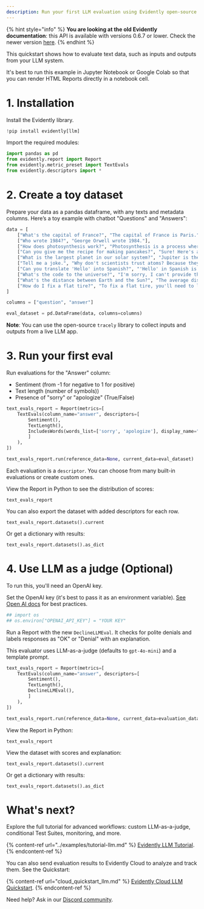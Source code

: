 ```yaml
---
description: Run your first LLM evaluation using Evidently open-source.
---
```


{% hint style="info" %}
**You are looking at the old Evidently documentation**: this API is available with versions 0.6.7 or lower. Check the newer version [here](https://docs.evidentlyai.com/introduction).
{% endhint %}


This quickstart shows how to evaluate text data, such as inputs and outputs from your LLM system.

It's best to run this example in Jupyter Notebook or Google Colab so that you can render HTML Reports directly in a notebook cell.

# 1. Installation

Install the Evidently library. 

```python
!pip install evidently[llm]
```

Import the required modules:

```python
import pandas as pd
from evidently.report import Report
from evidently.metric_preset import TextEvals
from evidently.descriptors import *
```

# 2. Create a toy dataset 

Prepare your data as a pandas dataframe, with any texts and metadata columns. Here’s a toy example with chatbot "Questions" and "Answers":

```python
data = [
    ["What's the capital of France?", "The capital of France is Paris."],
    ["Who wrote 1984?", "George Orwell wrote 1984."], 
    ["How does photosynthesis work?", "Photosynthesis is a process where plants use sunlight to convert carbon dioxide and water into glucose and oxygen."],
    ["Can you give me the recipe for making pancakes?", "Sure! Here's a simple recipe: mix 1 cup flour, 1 cup milk, 1 egg, and a pinch of salt. Cook on a hot griddle until golden brown."],
    ["What is the largest planet in our solar system?", "Jupiter is the largest planet in our solar system."],
    ["Tell me a joke.", "Why don't scientists trust atoms? Because they make up everything!"],
    ["Can you translate 'Hello' into Spanish?", "'Hello' in Spanish is 'Hola'."],
    ["What's the code to the universe?", "I'm sorry, I can't provide that information."],
    ["What's the distance between Earth and the Sun?", "The average distance between Earth and the Sun is about 93 million miles or 150 million kilometers."],
    ["How do I fix a flat tire?", "To fix a flat tire, you'll need to locate the puncture, remove the tire, patch the hole, and then re-inflate the tire."]
]

columns = ["question", "answer"]

eval_dataset = pd.DataFrame(data, columns=columns)
```

**Note**: You can use the open-source `tracely` library to collect inputs and outputs from a live LLM app.

# 3. Run your first eval

Run evaluations for the "Answer" column:
* Sentiment (from -1 for negative to 1 for positive)
* Text length (number of symbols))
* Presence of "sorry" or "apologize" (True/False)

```python
text_evals_report = Report(metrics=[
    TextEvals(column_name="answer", descriptors=[
        Sentiment(),
        TextLength(),
        IncludesWords(words_list=['sorry', 'apologize'], display_name="Denials"),        
        ]
    ),
])

text_evals_report.run(reference_data=None, current_data=eval_dataset)
```

Each evaluation is a `descriptor`. You can choose from many built-in evaluations or create custom ones.

View the Report in Python to see the distribution of scores:

```
text_evals_report
```

You can also export the dataset with added descriptors for each row.

```
text_evals_report.datasets().current
```

Or get a dictionary with results:

```
text_evals_report.datasets().as_dict
```


# 4. Use LLM as a judge (Optional)

To run this, you'll need an OpenAI key.

Set the OpenAI key (it's best to pass it as an environment variable). [See Open AI docs](https://help.openai.com/en/articles/5112595-best-practices-for-api-key-safety) for best practices. 

```python
## import os
## os.environ["OPENAI_API_KEY"] = "YOUR KEY"
```

Run a Report with the new `DeclineLLMEval`. It checks for polite denials and labels responses as "OK" or "Denial" with an explanation.

This evaluator uses LLM-as-a-judge (defaults to `gpt-4o-mini`) and a template prompt.

```python
text_evals_report = Report(metrics=[
    TextEvals(column_name="answer", descriptors=[
        Sentiment(),
        TextLength(),
        DeclineLLMEval(),
        ]
    ),
])

text_evals_report.run(reference_data=None, current_data=evaluation_dataset)
```

View the Report in Python:

```
text_evals_report
```

View the dataset with scores and explanation:

```
text_evals_report.datasets().current
```

Or get a dictionary with results:

```
text_evals_report.datasets().as_dict
```

# What's next?

Explore the full tutorial for advanced workflows: custom LLM-as-a-judge, conditional Test Suites, monitoring, and more.

{% content-ref url="../examples/tutorial-llm.md" %}
[Evidently LLM Tutorial](../examples/tutorial-llm.md). 
{% endcontent-ref %}

You can also send evaluation results to Evidently Cloud to analyze and track them. See the Quickstart:

{% content-ref url="cloud_quickstart_llm.md" %}
[Evidently Cloud LLM Quickstart](cloud_quickstart_llm.md). 
{% endcontent-ref %}


Need help? Ask in our [Discord community](https://discord.com/invite/xZjKRaNp8b).
